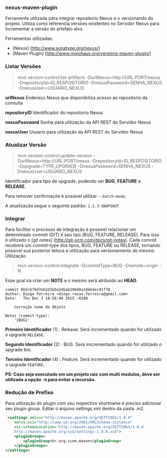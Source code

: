 ### nexus-maven-plugin ###

Ferramenta utilizada para integrar repositorio Nexus e o versionando do projeto. Utiliza como referencia versões existentes no Servidor Nexus para incrementar a versão do artefato alvo.

Ferramentas utilizadas:
  * [Nexus] (http://www.sonatype.org/nexus/)
  * [Maven Plugin] (http://www.mojohaus.org/versions-maven-plugin/)
  
### Listar Versões ###

> mvn version-control:list-artifacts -DurlNexus=http://URL:PORT/nexus -DrepositoryId=ID_RESPOSITORIO -DnexusPassword=SENHA_NEXUS -DnexusUser=USUARIO_NEXUS

**urlNexus** Endereço Nexus que disponibiliza acesso ao repositorio da consulta

**repositoryID** Identificador do repositorio Nexus

**nexusPassword** Senha para utilização da API REST do Servidor Nexus

**nexusUser** Usuario para utilização da API REST do Servidor Nexus

### Atualizar Versão ###

> mvn version-control:update-version -DurlNexus=http://URL:PORT/nexus -DrepositoryId=ID_RESPOSITORIO -Dupgrade=TYPE_UPGRADE -DnexusPassword=SENHA_NEXUS -DnexusUser=USUARIO_NEXUS

Identificador para tipo de upgrade, podendo ser **BUG**, **FEATURE** e **RELEASE**.

Para remover confirmaçõe é possivel utilizar `--batch-mode`.

A atualização segue o seguinte padrão: `1.2.3-SNAPSHOT`

### Integrar ###

Para facilitar o processo de integração é possivel relacionar um determinado commit (GIT) e seu tipo (BUG, FEATURE, RELEASE). Para isso é utilizado o [git notes] (http://git-scm.com/docs/git-notes). 
Cada commit receberá um commit-type dos tipos, BUG, FEATURE ou RELEASE, tornando possivel sua posterior leitura e utilização para versionamento do mesmo. Utilização:

> mvn version-control:integrate -DcommitType=BUG -Dremote=origin -N

Esse goal ira criar um **NOTE** e o mesmo será atribuido ao **HEAD**.


```
commit 8b5cb79d7eb2d1b5e24bab206d0a18b64ec91f78
Author: Diogo Ferreira <diogo.rosas.ferreira@gmail.com>
Date:   Thu Dec 3 18:56:40 2015 -0200

    Correção nome de Objeto

Notes (commit-type):
    '{BUG}'
```

**Primeiro Identificador** (1) : Release. Será incrementado quando for utilizado o upgrade `RELEASE`.

**Segundo Identificador** (2)  : BUG. Será imcrementado quando for utilizado o upgrade `BUG`.

**Terceiro Identificador** (4) : Feature. Será incrementado quando for utilizado o upgrade `FEATURE`.

**PS: Caso seja executado em um projeto raiz com multi modulos, deve ser utilizada a opção `-N` para evitar a recursão.**

### Redução de Prefixo ###

Para utilização do plugin com seu respectivo shortname é preciso adicionar seu plugin group. Editar o arquivo settings.xml dentro da pasta .m2.

```xml
 <settings xmlns="http://maven.apache.org/SETTINGS/1.0.0"
	xmlns:xsi="http://www.w3.org/2001/XMLSchema-instance"
	xsi:schemaLocation="http://maven.apache.org/SETTINGS/1.0.0
	http://maven.apache.org/xsd/settings-1.0.0.xsd">
	<pluginGroups>
		<pluginGroup>br.org.ccem.maven</pluginGroup>
	</pluginGroups>
</settings>
```
 

